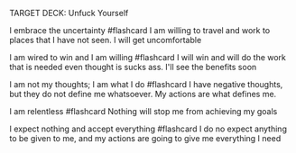TARGET DECK: Unfuck Yourself


I embrace the uncertainty #flashcard 
I am willing to travel and work to places that I have not seen. I will get uncomfortable  
<!--ID: 1636054877367-->

I am wired to win and I am willing #flashcard 
I will win and will do the work that is needed even thought is sucks ass. I'll see the benefits soon
<!--ID: 1636054925161-->

I am not my thoughts; I am what I do #flashcard 
I have negative thoughts, but they do not define me whatsoever. My actions are what defines me. 
<!--ID: 1636054985238-->

I am relentless #flashcard 
Nothing will stop me from achieving my goals 
<!--ID: 1636055012107-->

I expect nothing and accept everything #flashcard 
I do no expect anything to be given to me, and my actions are going to give me everything I need 
<!--ID: 1636055084250-->

